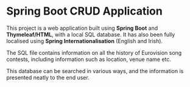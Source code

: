 # Spring Boot CRUD Application

This project is a web application built using **Spring Boot** and **Thymeleaf/HTML**, with a local SQL database. It has also been fully localised using **Spring Internationalisation** (English and Irish).

 The SQL file contains information on all the history of Eurovision song contests, including information such as location, venue name etc.

This database can be searched in various ways, and the information is presented neatly to the end user.
